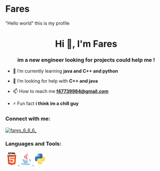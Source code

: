 # Fares
"Hello world" this is my profile
<h1 align="center">Hi 👋, I'm Fares</h1>
<h3 align="center">im a new engineer looking for projects could help me !</h3>

- 🌱 I’m currently learning **java and C++ and python**

- 🤝 I’m looking for help with **C++ and java**

- 📫 How to reach me **f47739984@gmail.com**

- ⚡ Fun fact **i think im a chill guy**

<h3 align="left">Connect with me:</h3>
<p align="left">
<a href="https://instagram.com/fares_6_6_6_" target="blank"><img align="center" src="https://raw.githubusercontent.com/rahuldkjain/github-profile-readme-generator/master/src/images/icons/Social/instagram.svg" alt="fares_6_6_6_" height="30" width="40" /></a>
</p>

<h3 align="left">Languages and Tools:</h3>
<p align="left"> <a href="https://www.w3.org/html/" target="_blank" rel="noreferrer"> <img src="https://raw.githubusercontent.com/devicons/devicon/master/icons/html5/html5-original-wordmark.svg" alt="html5" width="40" height="40"/> </a> <a href="https://www.java.com" target="_blank" rel="noreferrer"> <img src="https://raw.githubusercontent.com/devicons/devicon/master/icons/java/java-original.svg" alt="java" width="40" height="40"/> </a> <a href="https://www.python.org" target="_blank" rel="noreferrer"> <img src="https://raw.githubusercontent.com/devicons/devicon/master/icons/python/python-original.svg" alt="python" width="40" height="40"/> </a> </p>
